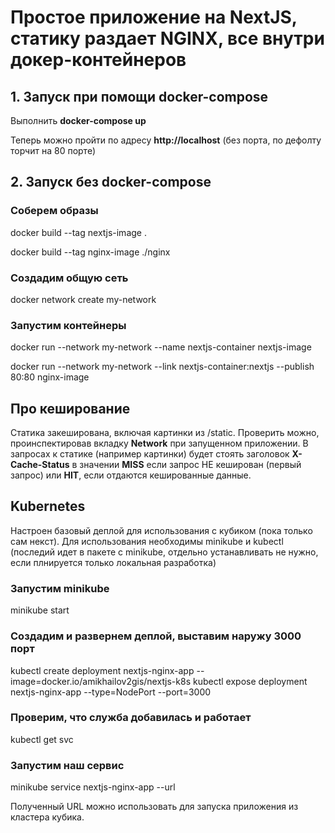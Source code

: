 # Простое приложение на NextJS, статику раздает NGINX, все внутри докер-контейнеров

## 1. Запуск при помощи docker-compose

Выполнить **docker-compose up**

Теперь можно пройти по адресу **http://localhost** (без порта, по дефолту торчит на 80 порте)

## 2. Запуск без docker-compose

### Соберем образы

docker build --tag nextjs-image .

docker build --tag nginx-image ./nginx

### Создадим общую сеть

docker network create my-network

### Запустим контейнеры

docker run --network my-network --name nextjs-container nextjs-image

docker run --network my-network --link nextjs-container:nextjs --publish 80:80 nginx-image

## Про кеширование

Статика закеширована, включая картинки из /static. Проверить можно, проинспектировав вкладку **Network** при запущенном приложении. В запросах к статике (например картинки) будет стоять заголовок **X-Cache-Status** в значении **MISS** если запрос НЕ кеширован (первый запрос) или **HIT**, если отдаются кешированные данные.

## Kubernetes

Настроен базовый деплой для использования с кубиком (пока только сам некст). Для использования необходимы minikube и kubectl (последий идет в пакете с minikube, отдельно устанавливать не нужно, если плнируется только локальная разработка)

### Запустим minikube

minikube start

### Создадим и развернем деплой, выставим наружу 3000 порт

kubectl create deployment nextjs-nginx-app --image=docker.io/amikhailov2gis/nextjs-k8s
kubectl expose deployment nextjs-nginx-app --type=NodePort --port=3000

### Проверим, что служба добавилась и работает

kubectl get svc

### Запустим наш сервис

minikube service nextjs-nginx-app --url

Полученный URL можно использовать для запуска приложения из кластера кубика.
